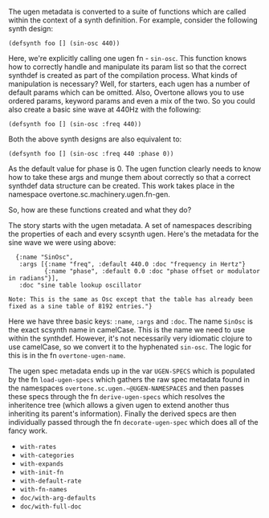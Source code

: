 The ugen metadata is converted to a suite of functions which are called within the context of a synth definition. For example, consider the following synth design:

    (defsynth foo [] (sin-osc 440))

Here, we're explicitly calling one ugen fn - `sin-osc`. This function knows how to correctly handle and manipulate its param list so that the correct synthdef is created as part of the compilation process. What kinds of manipulation is necessary? Well, for starters, each ugen has a number of default params which can be omitted. Also, Overtone allows you to use ordered params, keyword params and even a mix of the two. So you could also create a basic sine wave at 440Hz with the following:

    (defsynth foo [] (sin-osc :freq 440))

Both the above synth designs are also equivalent to:

    (defsynth foo [] (sin-osc :freq 440 :phase 0))

As the default value for phase is 0. The ugen function clearly needs to know how to take these args and munge them about correctly so that a correct synthdef data structure can be created. This work takes place in the namespace overtone.sc.machinery.ugen.fn-gen.

So, how are these functions created and what they do?

The story starts with the ugen metadata. A set of namespaces describing the properties of each and every scsynth ugen. Here's the metadata for the sine wave we were using above:

      {:name "SinOsc",
       :args [{:name "freq", :default 440.0 :doc "frequency in Hertz"}
              {:name "phase", :default 0.0 :doc "phase offset or modulator in radians"}],
       :doc "sine table lookup oscillator

    Note: This is the same as Osc except that the table has already been fixed as a sine table of 8192 entries."}

Here we have three basic keys: `:name`, `:args` and `:doc`. The name `SinOsc` is the exact scsynth name in camelCase. This is the name we need to use within the synthdef. However, it's not necessarily very idiomatic clojure to use camelCase, so we convert it to the hyphenated `sin-osc`. The logic for this is in the fn `overtone-ugen-name`.

The ugen spec metadata ends up in the var `UGEN-SPECS` which is populated by the fn `load-ugen-specs` which gathers the raw spec metadata found in the namespaces `overtone.sc.ugen.~@UGEN-NAMESPACES` and then passes these specs through the fn `derive-ugen-specs` which resolves the inheritence tree (which allows a given ugen to extend another thus inheriting its parent's information). Finally the derived specs are then individually passed through the fn `decorate-ugen-spec` which does all of the fancy work.

* `with-rates`
* `with-categories`
* `with-expands`
* `with-init-fn`
* `with-default-rate`
* `with-fn-names`
* `doc/with-arg-defaults`
* `doc/with-full-doc`
